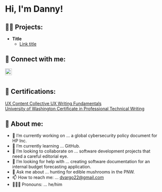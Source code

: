 <h1>Hi, I'm Danny! 

<h2>👨‍💻 Projects:</h2>

- <b>Title </b>
  - [Link title](https://github.com/dvargo22/dvargo22)


<h2> 🤳 Connect with me:</h2>

[<img align="left" alt="DannyVargo | LinkedIn" width="22px" src="https://cdn.jsdelivr.net/npm/simple-icons@v3/icons/linkedin.svg" />][linkedin]

[linkedin]: https://www.linkedin.com/in/danny-vargo-/ 
<br/><br/>

<h2> 📜 Certifications:</h2>
<a href="https://dannyvargo.notion.site/Education-and-Certifications-4646004bd96c451b99e464f46e1fc1bd">UX Content Collective UX Writing Fundamentals</a><br/>
<a href="https://dannyvargo.notion.site/Education-and-Certifications-4646004bd96c451b99e464f46e1fc1bd">University of Washington Certificate in Professional Technical Writing</a><br/>

<h2> 👀 About me:</h2>

- 🔭 I’m currently working on ... a global cybersecurity policy document for HP Inc. 
- 🌱 I’m currently learning ... GitHub. 
- 👯 I’m looking to collaborate on ... software development projects that need a careful editorial eye. 
- 🤔 I’m looking for help with ... creating software documentation for an internal budget forecasting application. 
- 💬 Ask me about ... hunting for edible mushrooms in the PNW.
- 📫 How to reach me: ... <dvargo22@gmail.com>
- 🙋🏼‍♂️ Pronouns: ... he/him

